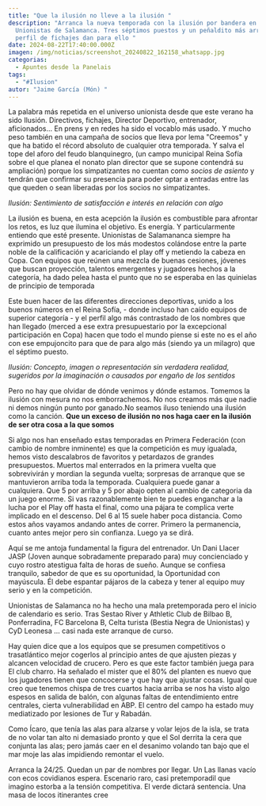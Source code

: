 ```yaml
---
title: "Que la ilusión no lleve a la ilusión "
description: "Arranca la nueva temporada con la ilusión por bandera en
  Unionistas de Salamanca. Tres séptimos puestos y un peñaldito más arriba en el
  perfil de fichajes dan para ello "
date: 2024-08-22T17:40:00.000Z
imagen: /img/noticias/screenshot_20240822_162158_whatsapp.jpg
categorias:
  - Apuntes desde la Panelais
tags:
  - "#Ilusion"
autor: "Jaime García (Món) "
---
```

La palabra más repetida en el universo unionista desde que este verano ha sido Ilusión. Directivos, fichajes, Director Deportivo, entrenador, aficionados... En prens y en redes ha sido el vocablo más usado. Y mucho peso también en una campaña de socios que lleva por lema "Creemos" y que ha batido el récord absoluto de cualquier otra temporada. Y salva el tope del aforo del feudo blanquinegro, (un campo municipal Reina Sofía sobre el que planea el nonato plan director que se supone contendrá su ampliación) porque los simpatizantes no cuentan como *socios de asiento* y tendrán que confirmar su presencia para poder optar a entradas entre las que queden o sean liberadas por los socios no simpatizantes.

*Ilusión: Sentimiento de satisfacción e interés en relación con algo*

La ilusión es buena, en esta acepción la ilusión es combustible para afrontar los retos, es luz que ilumina el objetivo. Es energía. Y particularmente entiendo que esté presente. Unionistas de Salamananca siempre ha exprimido un presupuesto de los más modestos colándose entre la parte noble de la calificación y acariciando el play off y metiendo la cabeza en Copa. Con equipos que reúnen una mezcla de buenas cesiones, jóvenes que buscan proyección, talentos emergentes  y jugadores hechos a la categoría, ha dado pelea hasta el punto que no se esperaba en las quinielas de principio de temporada 

Este buen hacer de las diferentes direcciones deportivas, unido a los buenos números en el Reina Sofía, - donde incluso han caído equipos de superior categoría - y el perfil algo más contrastado de los nombres que han llegado (merced a ese extra presupuestario por la excepcional participación en Copa) hacen que todo el mundo piense si este no es el año con ese empujoncito para que de para algo más (siendo ya un milagro) que el séptimo puesto. 

*IIusión: Concepto, imagen o representación sin verdadera realidad, sugeridos por la imaginación o causados por engaño de los sentidos*

Pero no hay que olvidar de dónde venimos y dónde estamos. Tomemos la ilusión con mesura no nos emborrachemos. No nos creamos más que nadie ni demos ningún punto por ganado.No seamos iluso teniendo una ilusión como la canción. **Que un exceso de ilusión no nos haga caer en la ilusión de ser otra cosa a la que somos** 

Si algo nos han enseñado estas temporadas en Primera Federación (con cambio de nombre inminente) es que la competición es muy igualada, hemos visto descalabros de favoritos y petardazos de grandes presupuestos. Muertos mal enterrados en la primera vuelta que sobrevivirán y mordian la segunda vuelta; sorpresas de arranque que se mantuvieron arriba toda la temporada. Cualquiera puede ganar a cualquiera. Que 5 por arriba y 5 por abajo opten al cambio de categoria da un juego enorme. Si vas razonablemente bien te puedes enganchar a la lucha por el Play off hasta el final, como una pájara te complica verte implicado en el descenso. Del 6 al 15 suele haber poca distancia. Como estos años vayamos andando antes de correr. Primero la permanencia, cuanto antes mejor pero sin confianza. Luego ya se dirá.

Aquí se me antoja fundamental la figura del entrenador. Un Dani Llacer JASP (Joven aunque sobradamente preparado para) muy concienciado y cuyo rostro atestigua falta de horas de sueño. Aunque se confiesa tranquilo, sabedor de que es su oportunidad, la Oportunidad con mayúscula. Él debe espantar pájaros de la cabeza y tener al equipo muy serio y en la competición.  

Unionistas de Salamanca no ha hecho una mala pretemporada pero el inicio de calendario es serio. Tras Sestao River y Athletic Club de Bilbao B, Ponferradina, FC Barcelona B, Celta turista (Bestia Negra de Unionistas) y CyD Leonesa ...   casi nada este arranque de curso. 

Hay quien dice que a los equipos que se presumen competitivos o trasatlántico mejor cogerlos al principio antes de que ajusten piezas y alcancen velocidad de crucero. Pero es que este factor también juega para El club charro. Ha señalado el mister que el 80% del planten es nuevo que los jugadores tienen que concocerse y que hay que ajustar cosas. Igual que creo que tenemos chispa de tres cuartos hacia arriba se nos ha visto algo espesos en salida de balón, con algunas faltas de entendimiento entre centrales, cierta vulnerabilidad en ABP. El centro del campo ha estado muy mediatizado por lesiones de Tur y Rabadán. 

Como Ícaro, que tenía las alas para alzarse y volar lejos de la isla, se trata de no volar tan alto ni demasiado pronto y que el Sol derrita la cera que conjunta las alas; pero jamás caer en el desanimo volando tan bajo que el mar moje las alas impidiendo remontar el vuelo. 

Arranca la 24/25. Quedan un par de nombres por llegar. Un Las llanas vacío con ecos covidianos espera. Escenario raro, casi pretemporadil que imagino estorba a la tensión competitiva. El verde dictará sentencia. Una masa de locos itinerantes cree
